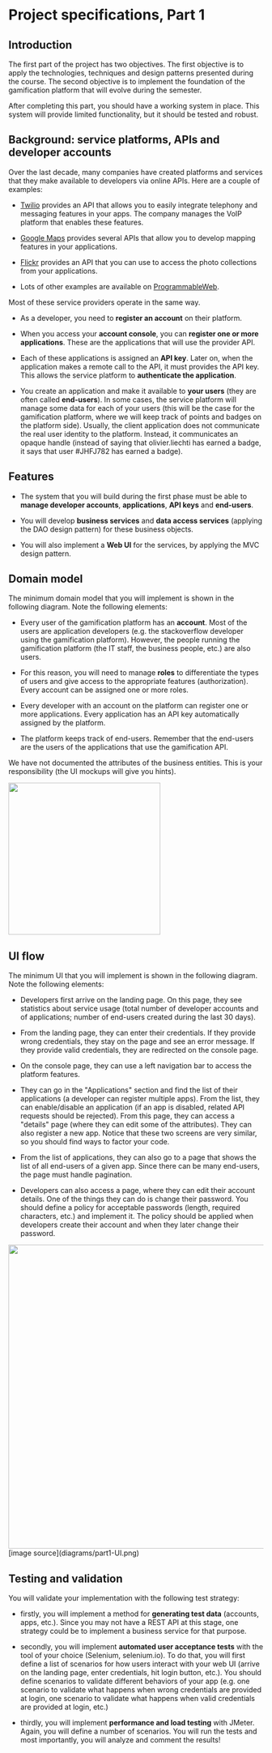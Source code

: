 # Project specifications, Part 1

## Introduction

The first part of the project has two objectives. The first objective is to apply the technologies, techniques and design patterns presented during the course. The second objective is to implement the foundation of the gamification platform that will evolve during the semester.

After completing this part, you should have a working system in place. This system will provide limited functionality, but it should be tested and robust.


## Background: service platforms, APIs and developer accounts

Over the last decade, many companies have created platforms and services that they make available to developers via online APIs. Here are a couple of examples:

* [Twilio](https://www.twilio.com/) provides an API that allows you to easily integrate telephony and messaging features in your apps. The company manages the VoIP platform that enables these features.

* [Google Maps](https://developers.google.com/maps/) provides several APIs that allow you to develop mapping features in your applications.

* [Flickr](http://www.flickr.com/services/api/) provides an API that you can use to access the photo collections from your applications.

* Lots of other examples are available on [ProgrammableWeb](http://www.programmableweb.com/apis).

Most of these service providers operate in the same way. 

* As a developer, you need to **register an account** on their platform. 

* When you access your **account console**, you can **register one or more applications**. These are the applications that will use the provider API. 

* Each of these applications is assigned an **API key**. Later on, when the application makes a remote call to the API, it must provides the API key. This allows the service platform to **authenticate the application**.

* You create an application and make it available to **your users** (they are often called **end-users**). In some cases, the service platform will manage some data for each of your users (this will be the case for the gamification platform, where we will keep track of points and badges on the platform side). Usually, the client application does not communicate the real user identity to the platform. Instead, it communicates an opaque handle (instead of saying that olivier.liechti has earned a badge, it says that user #JHFJ782 has earned a badge).


## Features

* The system that you will build during the first phase must be able to **manage developer accounts**, **applications**, **API keys** and **end-users**.

* You will develop **business services** and **data access services** (applying the DAO design pattern) for these business objects.

* You will also implement a **Web UI** for the services, by applying the MVC design pattern.





## Domain model

The minimum domain model that you will implement is shown in the following diagram. Note the following elements:

* Every user of the gamification platform has an **account**. Most of the users are application developers (e.g. the stackoverflow developer using the gamification platform). However, the people running the gamification platform (the IT staff, the business people, etc.) are also users.

* For this reason, you will need to manage **roles** to differentiate the types of users and give access to the appropriate features (authorization). Every account can be assigned one or more roles.

* Every developer with an account on the platform can register one or more applications. Every application has an API key automatically assigned by the platform.

* The platform keeps track of end-users. Remember that the end-users are the users of the applications that use the gamification API.

We have not documented the attributes of the business entities. This is your responsibility (the UI mockups will give you hints).


<img src="diagrams/part1-domainModel.png" style="width:300">


## UI flow

The minimum UI that you will implement is shown in the following diagram. Note the following elements:

* Developers first arrive on the landing page. On this page, they see statistics about service usage (total number of developer accounts and of applications; number of end-users created during the last 30 days).

* From the landing page, they can enter their credentials. If they provide wrong credentials, they stay on the page and see an error message. If they provide valid credentials, they are redirected on the console page.

* On the console page, they can use a left navigation bar to access the platform features.

* They can go in the "Applications" section and find the list of their applications (a developer can register multiple apps). From the list, they can enable/disable an application (if an app is disabled, related API requests should be rejected). From this page, they can access a "details" page (where they can edit some of the attributes). They can also register a new app. Notice that these two screens are very similar, so you should find ways to factor your code.

* From the list of applications, they can also go to a page that shows the list of all end-users of a given app. Since there can be many end-users, the page must handle pagination.

* Developers can also access a page, where they can edit their account details. One of the things they can do is change their password. You should define a policy for acceptable passwords (length, required characters, etc.) and implement it. The policy should be applied when developers create their account and when they later change their password.

<img src="diagrams/part1-UI.png" style="width:600">
[image source](diagrams/part1-UI.png)


## Testing and validation

You will validate your implementation with the following test strategy:

* firstly, you will implement a method for **generating test data** (accounts, apps, etc.). Since you may not have a REST API at this stage, one strategy could be to implement a business service for that purpose.

* secondly, you will implement **automated user acceptance tests** with the tool of your choice (Selenium, selenium.io). To do that, you will first define a list of scenarios for how users interact with your web UI (arrive on the landing page, enter credentials, hit login button, etc.). You should define scenarios to validate different behaviors of your app (e.g. one scenario to validate what happens when wrong credentials are provided at login, one scenario to validate what happens when valid credentials are provided at login, etc.)

* thirdly, you will implement **performance and load testing** with JMeter. Again, you will define a number of scenarios. You will run the tests and most importantly, you will analyze and comment the results!



